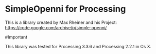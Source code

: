 # SimpleOpenni for Processing 

This is a library created by Max Rheiner and his Project: https://code.google.com/archive/p/simple-openni/

#Important 

This library was tested for Processing 3.3.6 and Processing 2.2.1 in Os X.
